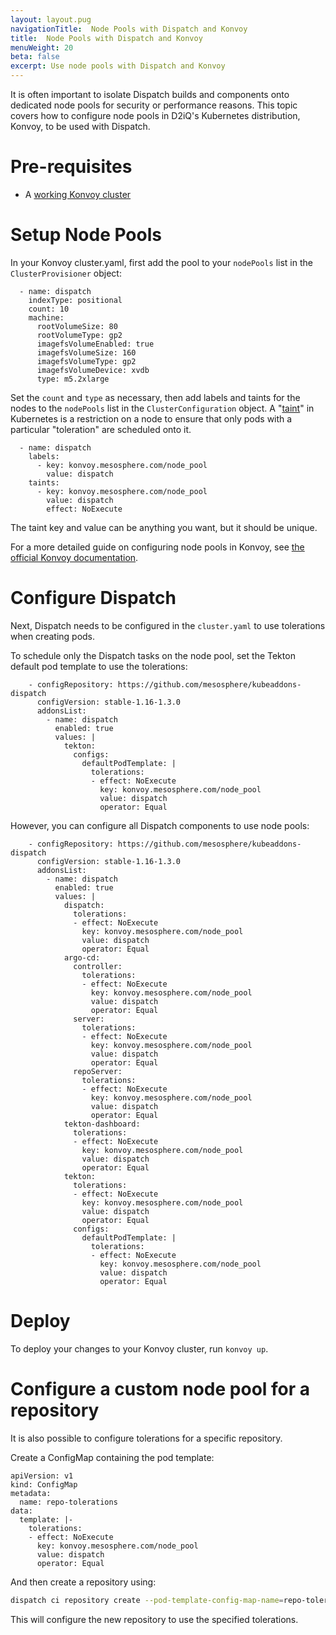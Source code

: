 ```yaml
---
layout: layout.pug
navigationTitle:  Node Pools with Dispatch and Konvoy
title:  Node Pools with Dispatch and Konvoy
menuWeight: 20
beta: false
excerpt: Use node pools with Dispatch and Konvoy
---
```


It is often important to isolate Dispatch builds and components onto dedicated
node pools for security or performance reasons. This topic covers how to
configure node pools in D2iQ's Kubernetes distribution, Konvoy, to be used with
Dispatch.

# Pre-requisites

* A [working Konvoy cluster](/dkp/konvoy/latest/install/)

# Setup Node Pools

In your Konvoy cluster.yaml, first add the pool to your `nodePools` list in the `ClusterProvisioner` object:

```
  - name: dispatch
    indexType: positional
    count: 10
    machine:
      rootVolumeSize: 80
      rootVolumeType: gp2
      imagefsVolumeEnabled: true
      imagefsVolumeSize: 160
      imagefsVolumeType: gp2
      imagefsVolumeDevice: xvdb
      type: m5.2xlarge
```

Set the `count` and `type` as necessary, then add labels and taints for the nodes to the `nodePools` list in the
`ClusterConfiguration` object. A "[taint](https://kubernetes.io/docs/concepts/scheduling-eviction/taint-and-toleration/)" in Kubernetes is a restriction
on a node to ensure that only pods with a particular "toleration" are scheduled onto it.

```
  - name: dispatch
    labels:
      - key: konvoy.mesosphere.com/node_pool
        value: dispatch
    taints:
      - key: konvoy.mesosphere.com/node_pool
        value: dispatch
        effect: NoExecute
```

The taint key and value can be anything you want, but it should be unique.

For a more detailed guide on configuring node pools in Konvoy, see [the official Konvoy documentation](/dkp/konvoy/latest/install/node-pools/).

# Configure Dispatch

Next, Dispatch needs to be configured in the `cluster.yaml` to use tolerations when creating pods.

To schedule only the Dispatch tasks on the node pool, set the Tekton default pod template to use the
tolerations:

```
    - configRepository: https://github.com/mesosphere/kubeaddons-dispatch
      configVersion: stable-1.16-1.3.0
      addonsList:
        - name: dispatch
          enabled: true
          values: |
            tekton:
              configs:
                defaultPodTemplate: |
                  tolerations:
                  - effect: NoExecute
                    key: konvoy.mesosphere.com/node_pool
                    value: dispatch
                    operator: Equal
```

However, you can configure all Dispatch components to use node pools:

```
    - configRepository: https://github.com/mesosphere/kubeaddons-dispatch
      configVersion: stable-1.16-1.3.0
      addonsList:
        - name: dispatch
          enabled: true
          values: |
            dispatch:
              tolerations:
              - effect: NoExecute
                key: konvoy.mesosphere.com/node_pool
                value: dispatch
                operator: Equal
            argo-cd:
              controller:
                tolerations:
                - effect: NoExecute
                  key: konvoy.mesosphere.com/node_pool
                  value: dispatch
                  operator: Equal
              server:
                tolerations:
                - effect: NoExecute
                  key: konvoy.mesosphere.com/node_pool
                  value: dispatch
                  operator: Equal
              repoServer:
                tolerations:
                - effect: NoExecute
                  key: konvoy.mesosphere.com/node_pool
                  value: dispatch
                  operator: Equal
            tekton-dashboard:
              tolerations:
              - effect: NoExecute
                key: konvoy.mesosphere.com/node_pool
                value: dispatch
                operator: Equal
            tekton:
              tolerations:
              - effect: NoExecute
                key: konvoy.mesosphere.com/node_pool
                value: dispatch
                operator: Equal
              configs:
                defaultPodTemplate: |
                  tolerations:
                  - effect: NoExecute
                    key: konvoy.mesosphere.com/node_pool
                    value: dispatch
                    operator: Equal
```

# Deploy

To deploy your changes to your Konvoy cluster, run `konvoy up`.

# Configure a custom node pool for a repository

It is also possible to configure tolerations for a specific repository.

Create a ConfigMap containing the pod template:

```
apiVersion: v1
kind: ConfigMap
metadata:
  name: repo-tolerations
data:
  template: |-
    tolerations:
    - effect: NoExecute
      key: konvoy.mesosphere.com/node_pool
      value: dispatch
      operator: Equal
```

And then create a repository using:

```bash
dispatch ci repository create --pod-template-config-map-name=repo-tolerations --pod-template-config-map-key=template
```

This will configure the new repository to use the specified tolerations.
